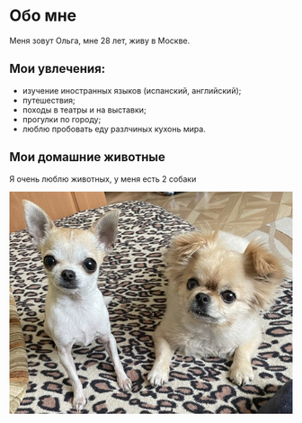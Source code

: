 # Обо мне

Меня зовут Ольга, мне 28 лет, живу в Москве.

## Мои увлечения:

- изучение иностранных языков (испанский, английский);
- путешествия;
- походы в театры и на выставки;
- прогулки по городу;
- люблю пробовать еду разлчиных кухонь мира.

## Мои домашние животные

Я очень люблю животных, у меня есть 2 собаки

![](photo_2022-09-13_18-09-37.jpg)